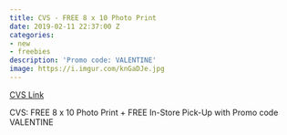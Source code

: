 ```yaml
---
title: CVS - FREE 8 x 10 Photo Print
date: 2019-02-11 22:37:00 Z
categories:
- new
- freebies
description: 'Promo code: VALENTINE'
image: https://i.imgur.com/knGaDJe.jpg
---
```


[CVS Link](https://www.cvs.com/photo/create/builder?sku=CommerceProduct_7182&category=prints)

CVS: FREE 8 x 10 Photo Print + FREE In-Store Pick-Up with Promo code VALENTINE
